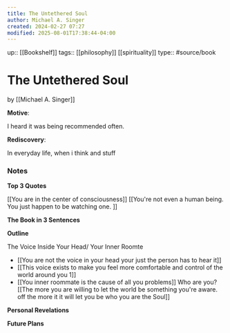 ```yaml
---
title: The Untethered Soul
author: Michael A. Singer
created: 2024-02-27 07:27
modified: 2025-08-01T17:38:44-04:00
---
```

up:: [[Bookshelf]]
tags:: [[philosophy]] [[spirituality]] 
type:: #source/book

# The Untethered Soul
by [[Michael A. Singer]]

**Motive**:
<!-- What motivated you to read this book? -->
 I heard it was being recommended often.

**Rediscovery**:
<!-- In what situation would anticipate applying the contents of this book to your life?-->
In everyday life, when i think and stuff

### Notes
**Top 3 Quotes**
<!-- Top 3 Quotes -->
[[You are in the center of consciousness]]
[[You're not even a human being. You just happen to be watching one. ]]

**The Book in 3 Sentences**
<!-- No more than a couple paragraphs summarizing this BOOK -->


**Outline**
<!-- Atomic Notes Permanent notes from this books -->
The Voice Inside Your Head/ Your Inner Roomte
- [[You are not the voice in your head your just the person has to hear it]]
- [[This voice exists to make you feel more comfortable and control of the world around you 1]]
- [[You inner roommate is the cause of all you problems]]
Who are you?
[[The more you are willing to let the world be something you're aware. off the more it it will let you be who you are the Soul]]


**Personal Revelations**
<!-- Connections and insights to your own life -->


**Future Plans**
<!-- How to convert this new knowledge into actions into your own life -->

